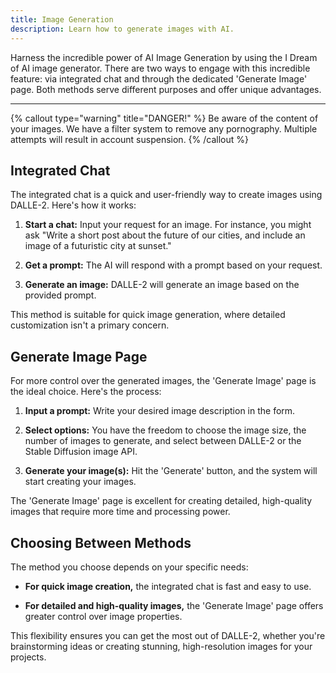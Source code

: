 ```yaml
---
title: Image Generation
description: Learn how to generate images with AI.
---
```


Harness the incredible power of AI Image Generation by using the I Dream of AI image generator. There are two ways to engage with this incredible feature: via integrated chat and through the dedicated 'Generate Image' page. Both methods serve different purposes and offer unique advantages.

---

{% callout type="warning" title="DANGER!" %}
Be aware of the content of your images. We have a filter system to remove any pornography. Multiple attempts will result in account suspension.
{% /callout %}

## **Integrated Chat**

The integrated chat is a quick and user-friendly way to create images using DALLE-2. Here's how it works:

1. **Start a chat:** Input your request for an image. For instance, you might ask "Write a short post about the future of our cities, and include an image of a futuristic city at sunset."

2. **Get a prompt:** The AI will respond with a prompt based on your request.

3. **Generate an image:** DALLE-2 will generate an image based on the provided prompt.

This method is suitable for quick image generation, where detailed customization isn't a primary concern.

## **Generate Image Page**

For more control over the generated images, the 'Generate Image' page is the ideal choice. Here's the process:

1. **Input a prompt:** Write your desired image description in the form.

2. **Select options:** You have the freedom to choose the image size, the number of images to generate, and select between DALLE-2 or the Stable Diffusion image API.

3. **Generate your image(s):** Hit the 'Generate' button, and the system will start creating your images.

The 'Generate Image' page is excellent for creating detailed, high-quality images that require more time and processing power.

## **Choosing Between Methods**

The method you choose depends on your specific needs:

- **For quick image creation,** the integrated chat is fast and easy to use.

- **For detailed and high-quality images,** the 'Generate Image' page offers greater control over image properties.

This flexibility ensures you can get the most out of DALLE-2, whether you're brainstorming ideas or creating stunning, high-resolution images for your projects.